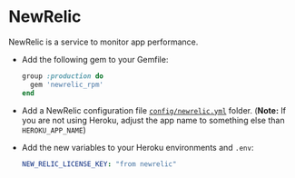 # NewRelic

NewRelic is a service to monitor app performance.

* Add the following gem to your Gemfile:

  ```ruby
  group :production do
    gem 'newrelic_rpm'
  end
  ```

* Add a NewRelic configuration file [`config/newrelic.yml`](../templates/config/newrelic.yml) folder.
  (**Note:** If you are not using Heroku, adjust the app name to something else than `HEROKU_APP_NAME`)

* Add the new variables to your Heroku environments and `.env`:

  ```yml
  NEW_RELIC_LICENSE_KEY: "from newrelic"
  ```
